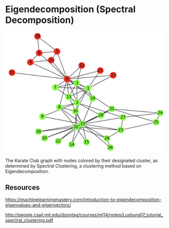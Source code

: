 # Eigendecomposition (Spectral Decomposition)

<img src="clustered_karate_club_graph.png" width="600"/>

The Karate Club graph with nodes colored by their designated cluster, as determined by Spectral Clustering, 
a clustering method based on Eigendecomposition. 

## Resources

https://machinelearningmastery.com/introduction-to-eigendecomposition-eigenvalues-and-eigenvectors/

http://people.csail.mit.edu/dsontag/courses/ml14/notes/Luxburg07_tutorial_spectral_clustering.pdf

